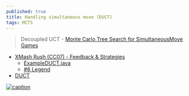 ```yaml
---
published: true
title: Handling simultaneous move (DUCT)
tags: MCTS
---
```

> Decoupled UCT - [Monte Carlo Tree Search for SimultaneousMove Games](https://dke.maastrichtuniversity.nl/m.winands/documents/sm-tron-bnaic2013.pdf)

- [XMash Rush (CC07) - Feedback & Strategies](https://www.codingame.com/forum/t/xmash-rush-cc07-feedback-strategies/74346/37)
	- [ExampleDUCT.java](https://github.com/Ludeme/LudiiExampleAI/blob/master/src/mcts/ExampleDUCT.java)
    - [#6 Legend](https://forum.codingame.com/t/summer-challenge-2024-feedback-and-strategies/204471/27)
- [DUCT](https://www.codingame.com/forum/t/spring-challenge-2021-feedbacks-strategies/190849/47)

[![caption](https://forum.codingame.com/uploads/default/original/3X/e/e/eee7bca3e1f53522a359a6de396a1858308c13be.png) ](https://www.codingame.com/forum/t/xmash-rush-cc07-feedback-strategies/74346/38)

